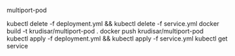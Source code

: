 multiport-pod

 kubectl delete -f deployment.yml && kubectl delete -f service.yml
 docker build -t krudisar/multiport-pod . 
 docker push krudisar/multiport-pod  
 kubectl apply -f deployment.yml && kubectl apply -f service.yml
 kubectl get service
